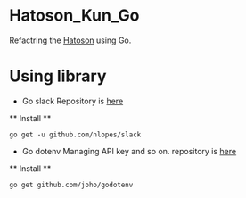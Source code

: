 # Hatoson_Kun_Go

Refactring the [Hatoson](https://github.com/hatobus/Hatoson) using Go.

# Using library

- Go slack 
Repository is [here](https://github.com/nlopes/slack)

** Install **

`go get -u github.com/nlopes/slack`

- Go dotenv
Managing API key and so on. repository is [here](https://github.com/joho/godotenv)

** Install **

`go get github.com/joho/godotenv`
